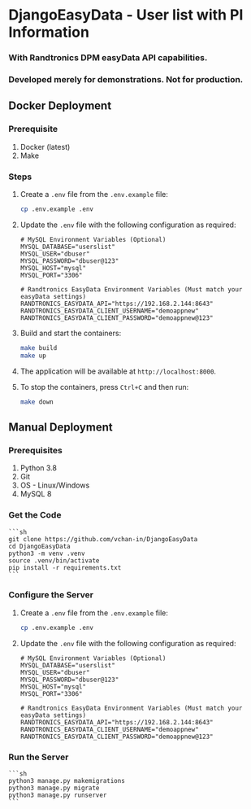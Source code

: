 # DjangoEasyData - User list with PI Information
### With Randtronics DPM easyData API capabilities.
### Developed merely for demonstrations. Not for production.


## Docker Deployment
### Prerequisite
1. Docker (latest)
2. Make

### Steps
1. Create a `.env` file from the `.env.example` file:
    ```sh
    cp .env.example .env
    ```
2. Update the `.env` file with the following configuration as required:
    ```text
    # MySQL Environment Variables (Optional)
    MYSQL_DATABASE="userslist"
    MYSQL_USER="dbuser"
    MYSQL_PASSWORD="dbuser@123"
    MYSQL_HOST="mysql"
    MYSQL_PORT="3306"

    # Randtronics EasyData Environment Variables (Must match your easyData settings)
    RANDTRONICS_EASYDATA_API="https://192.168.2.144:8643"
    RANDTRONICS_EASYDATA_CLIENT_USERNAME="demoappnew"
    RANDTRONICS_EASYDATA_CLIENT_PASSWORD="demoappnew@123"
    ```

3. Build and start the containers:
    ```sh
    make build
    make up
    ```

4. The application will be available at `http://localhost:8000`.

5. To stop the containers, press `Ctrl+C` and then run:
    ```sh
    make down
    ```

## Manual Deployment

### Prerequisites
1. Python 3.8
2. Git
3. OS - Linux/Windows
4. MySQL 8

### Get the Code
    ```sh
    git clone https://github.com/vchan-in/DjangoEasyData
    cd DjangoEasyData
    python3 -m venv .venv
    source .venv/bin/activate
    pip install -r requirements.txt
    ```

### Configure the Server
1. Create a `.env` file from the `.env.example` file:
    ```sh
    cp .env.example .env
    ```
2. Update the `.env` file with the following configuration as required:
    ```text
    # MySQL Environment Variables (Optional)
    MYSQL_DATABASE="userslist"
    MYSQL_USER="dbuser"
    MYSQL_PASSWORD="dbuser@123"
    MYSQL_HOST="mysql"
    MYSQL_PORT="3306"

    # Randtronics EasyData Environment Variables (Must match your easyData settings)
    RANDTRONICS_EASYDATA_API="https://192.168.2.144:8643"
    RANDTRONICS_EASYDATA_CLIENT_USERNAME="demoappnew"
    RANDTRONICS_EASYDATA_CLIENT_PASSWORD="demoappnew@123"
    ```

### Run the Server
    ```sh
    python3 manage.py makemigrations
    python3 manage.py migrate
    python3 manage.py runserver
    ```
